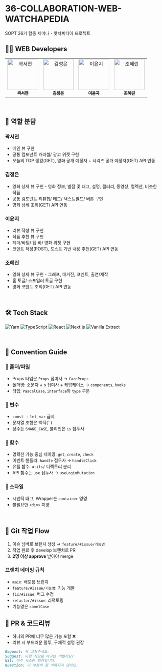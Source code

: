 # 36-COLLABORATION-WEB-WATCHAPEDIA
SOPT 36기 합동 세미나 - 왓챠피디아 프로젝트
<br/>
## 👨‍💻 WEB Developers


<table>
  <tr>
    <td align="center">
      <a href="https://github.com/yeonilil">
        <img src="https://github.com/yeonilil.png" width="100px;" alt="곽서연" /><br />
        <sub><b>곽서연</b></sub>
      </a>
    </td>
    <td align="center">
      <a href="https://github.com/Jeong-Ag">
        <img src="https://github.com/Jeong-Ag.png" width="100px;" alt="김정은" /><br />
        <sub><b>김정은</b></sub>
      </a>
    </td>
    <td align="center">
      <a href="https://github.com/Leeyoonji23">
        <img src="https://github.com/Leeyoonji23.png" width="100px;" alt="이윤지" /><br />
        <sub><b>이윤지</b></sub>
      </a>
    </td>
    <td align="center">
      <a href="https://github.com/jogpfls">
        <img src="https://github.com/jogpfls.png" width="100px;" alt="조혜린" /><br />
        <sub><b>조혜린</b></sub>
      </a>
    </td>
  </tr>
</table>
<br/>

## 🔧 역할 분담

### 곽서연
- 메인 뷰 구현
- 공통 컴포넌트 캐러셀/ 광고 위젯 구현
- 오늘의 TOP 랭킹(GET), 영화 공개 예정자 + 시리즈 공개 예정자(GET) API 연동

### 김정은
- 영화 상세 뷰 구현 - 영화 정보, 별점 및 태그, 설명, 갤러리, 동영상, 컬렉션, 비슷한 작품
- 공통 컴포넌트 리뷰칩/ 태그/ 텍스트필드/ 버튼 구현
- 영화 상세 조회(GET) API 연동

### 이윤지
- 리뷰 작성 뷰 구현
- 작품 추천 뷰 구현
- 헤더/바텀/ 탭 바/ 영화 위젯 구현
- 코멘트 작성(POST), 포스트 기반 내용 추천(GET) API 연동

### 조혜린
- 영화 상세 뷰 구현 - 그래프, 매거진, 코멘트, 출연/제작
- 홈 토글/ 스포일러 토글 구현
- 영화 코멘트 조회(GET) API 연동
<br/>

## 🛠️ Tech Stack

![Yarn](https://img.shields.io/badge/Yarn-2C8EBB?style=for-the-badge&logo=Yarn&logoColor=white)
![TypeScript](https://img.shields.io/badge/TypeScript-3178C6?style=for-the-badge&logo=TypeScript&logoColor=white)
![React](https://img.shields.io/badge/React-61DAFB?style=for-the-badge&logo=React&logoColor=black)
![Next.js](https://img.shields.io/badge/Next.js-000000?style=for-the-badge&logo=Next.js&logoColor=white)
![Vanilla Extract](https://img.shields.io/badge/Vanilla--Extract-FFCB47?style=for-the-badge&logo=css3&logoColor=black)

  <br/>
  
## 🧭 Convention Guide

### 📁 폴더/파일
- Props 타입은 `Props` 접미사 → `CardProps`
- 폴더명: 소문자 + s 접미사 + 케밥케이스 → `components`, `hooks`
- 타입: `PascalCase`, `interface`와 `type` 구분

### 🔡 변수
- `const → let`, `var` 금지
- 문자열 조합은 백틱(``)
- 상수는 `SNAKE_CASE`, 불리언은 `is` 접두사

### 🧠 함수
- 명확한 기능 중심 네이밍: `get`, `create`, `check`
- 이벤트 핸들러: `handle` 접두사 → `handleClick`
- 유틸 함수: `utils/` 디렉토리 분리
- API 함수는 `use` 접두사 → `useLoginMutation`

### 🎨 스타일
- 시맨틱 태그, Wrapper는 `container` 명명
- 불필요한 `<div>` 지양
<br/>

## 🌱 Git 작업 Flow

1. 이슈 넘버로 브랜치 생성 → `feature/#issue/기능명`
2. 작업 완료 후 develop 브랜치로 PR
3. **2명 이상 approve** 받아야 merge

### 브랜치 네이밍 규칙

- `main`: 배포용 브랜치
- `feature/#issue/기능명`: 기능 개발
- `fix/#issue`: 버그 수정
- `refactor/#issue`: 리팩토링
- 기능명은 `camelCase`

## 💬 PR & 코드리뷰

- 하나의 PR에 너무 많은 기능 포함 ❌
- 리뷰 시 부드러운 말투, 구체적 설명 권장

```md
Request: 꼭 고쳐주세요.  
Suggest: 이런 식으로 바꾸면 어떨까요?  
Nit: 아주 사소한 의견입니다.  
Question: 이 부분이 잘 이해되지 않아요.
```
